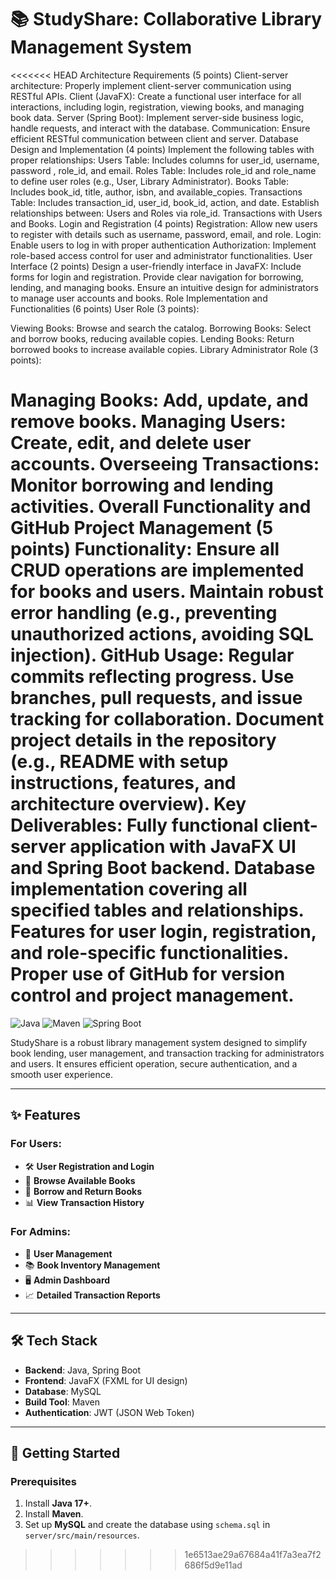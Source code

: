 # 📚 StudyShare: Collaborative Library Management System

<<<<<<< HEAD
Architecture Requirements (5 points)
Client-server architecture: Properly implement client-server communication using RESTful APIs.
Client (JavaFX): Create a functional user interface for all interactions, including login, registration, viewing books, and managing book data.
Server (Spring Boot): Implement server-side business logic, handle requests, and interact with the database.
Communication: Ensure efficient RESTful communication between client and server.
Database Design and Implementation (4 points)
Implement the following tables with proper relationships:
Users Table: Includes columns for user_id, username, password , role_id, and email.
Roles Table: Includes role_id and role_name to define user roles (e.g., User, Library Administrator).
Books Table: Includes book_id, title, author, isbn, and available_copies.
Transactions Table: Includes transaction_id, user_id, book_id, action, and date.
Establish relationships between:
Users and Roles via role_id.
Transactions with Users and Books.
Login and Registration (4 points)
Registration: Allow new users to register with details such as username, password, email, and role.
Login: Enable users to log in with proper authentication 
Authorization: Implement role-based access control for user and administrator functionalities.
User Interface (2 points)
Design a user-friendly interface in JavaFX:
Include forms for login and registration.
Provide clear navigation for borrowing, lending, and managing books.
Ensure an intuitive design for administrators to manage user accounts and books.
Role Implementation and Functionalities (6 points)
User Role (3 points):

Viewing Books: Browse and search the catalog.
Borrowing Books: Select and borrow books, reducing available copies.
Lending Books: Return borrowed books to increase available copies.
Library Administrator Role (3 points):

Managing Books: Add, update, and remove books.
Managing Users: Create, edit, and delete user accounts.
Overseeing Transactions: Monitor borrowing and lending activities.
Overall Functionality and GitHub Project Management (5 points)
Functionality:
Ensure all CRUD operations are implemented for books and users.
Maintain robust error handling (e.g., preventing unauthorized actions, avoiding SQL injection).
GitHub Usage:
Regular commits reflecting progress.
Use branches, pull requests, and issue tracking for collaboration.
Document project details in the repository (e.g., README with setup instructions, features, and architecture overview).
Key Deliverables:
Fully functional client-server application with JavaFX UI and Spring Boot backend.
Database implementation covering all specified tables and relationships.
Features for user login, registration, and role-specific functionalities.
Proper use of GitHub for version control and project management.
=======
![Java](https://img.shields.io/badge/Java-ED8B00?style=for-the-badge&logo=java&logoColor=white)
![Maven](https://img.shields.io/badge/Maven-C71A36?style=for-the-badge&logo=apache-maven&logoColor=white)
![Spring Boot](https://img.shields.io/badge/Spring%20Boot-6DB33F?style=for-the-badge&logo=spring-boot&logoColor=white)

StudyShare is a robust library management system designed to simplify book lending, user management, and transaction tracking for administrators and users. It ensures efficient operation, secure authentication, and a smooth user experience.

---

## ✨ Features

### For Users:
- 🛠 **User Registration and Login**
- 📖 **Browse Available Books**
- 🔄 **Borrow and Return Books**
- 📊 **View Transaction History**

### For Admins:
- 👤 **User Management**
- 📚 **Book Inventory Management**
- 🖥 **Admin Dashboard**
- 📈 **Detailed Transaction Reports**

---

## 🛠 Tech Stack

- **Backend**: Java, Spring Boot
- **Frontend**: JavaFX (FXML for UI design)
- **Database**: MySQL
- **Build Tool**: Maven
- **Authentication**: JWT (JSON Web Token)

---

## 🚀 Getting Started

### Prerequisites
1. Install **Java 17+**.
2. Install **Maven**.
3. Set up **MySQL** and create the database using `schema.sql` in `server/src/main/resources`.
>>>>>>> 1e6513ae29a67684a41f7a3ea7f2686f5d9e11ad
